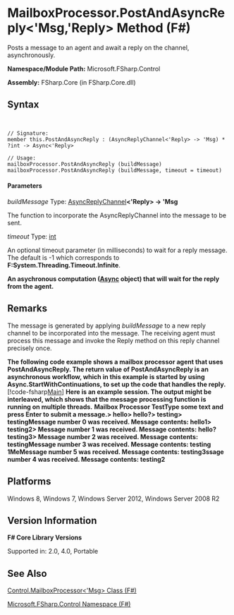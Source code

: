 # MailboxProcessor.PostAndAsyncReply<'Msg,'Reply> Method (F#)

Posts a message to an agent and await a reply on the channel, asynchronously.

**Namespace/Module Path:** Microsoft.FSharp.Control

**Assembly:** FSharp.Core (in FSharp.Core.dll)


## Syntax


```


// Signature:
member this.PostAndAsyncReply : (AsyncReplyChannel<'Reply> -> 'Msg) * ?int -> Async<'Reply>

// Usage:
mailboxProcessor.PostAndAsyncReply (buildMessage)
mailboxProcessor.PostAndAsyncReply (buildMessage, timeout = timeout)

```



#### Parameters
*buildMessage*
Type: [AsyncReplyChannel](http://msdn.microsoft.com/en-us/library/e32fd8ec-37dd-4e63-94a5-67709962d1d0)**&lt;'Reply&gt; -&gt;   'Msg**


The function to incorporate the AsyncReplyChannel into the message to be sent.


*timeout*
Type: [int](http://msdn.microsoft.com/en-us/library/025d5455-3622-4ea5-9573-3ecbd4ee1375)


An optional timeout parameter (in milliseconds) to wait for a reply message. The default is -1 which corresponds to **F:System.Threading.Timeout.Infinite**.



**An asychronous computation ([Async](http://msdn.microsoft.com/en-us/library/03eb4d12-a01a-4565-a077-5e83f17cf6f7) object) that will wait for the reply from the agent.**
## Remarks
The message is generated by applying *buildMessage* to a new reply channel to be incorporated into the message. The receiving agent must process this message and invoke the Reply method on this reply channel precisely once.

**The following code example shows a mailbox processor agent that uses PostAndAsyncReply. The return value of PostAndAsyncReply is an asynchronous workflow, which in this example is started by using Async.StartWithContinuations, to set up the code that handles the reply.**
[!code-fsharp[Main](snippets/fsmailboxprocessor/snippet14.fs)]
**Here is an example session. The output might be interleaved, which shows that the message processing function is running on multiple threads.**
**Mailbox Processor TestType some text and press Enter to submit a message.&gt; hello&gt; hello?&gt; testing&gt; testingMessage number 0 was received. Message contents: hello1&gt; testing2&gt; Message number 1 was received. Message contents: hello?testing3&gt; Message number 2 was received. Message contents: testingMessage number 3 was received. Message contents: testing 1MeMessage number 5 was received. Message contents: testing3ssage number 4 was received. Message contents: testing2**
## Platforms
Windows 8, Windows 7, Windows Server 2012, Windows Server 2008 R2


## Version Information
**F# Core Library Versions**

Supported in: 2.0, 4.0, Portable




## See Also
[Control.MailboxProcessor&#60;'Msg&#62; Class &#40;F&#35;&#41;](Control.MailboxProcessor%5B%27Msg%5D-Class-%5BFSharp%5D.md)

[Microsoft.FSharp.Control Namespace &#40;F&#35;&#41;](Microsoft.FSharp.Control-Namespace-%5BFSharp%5D.md)

